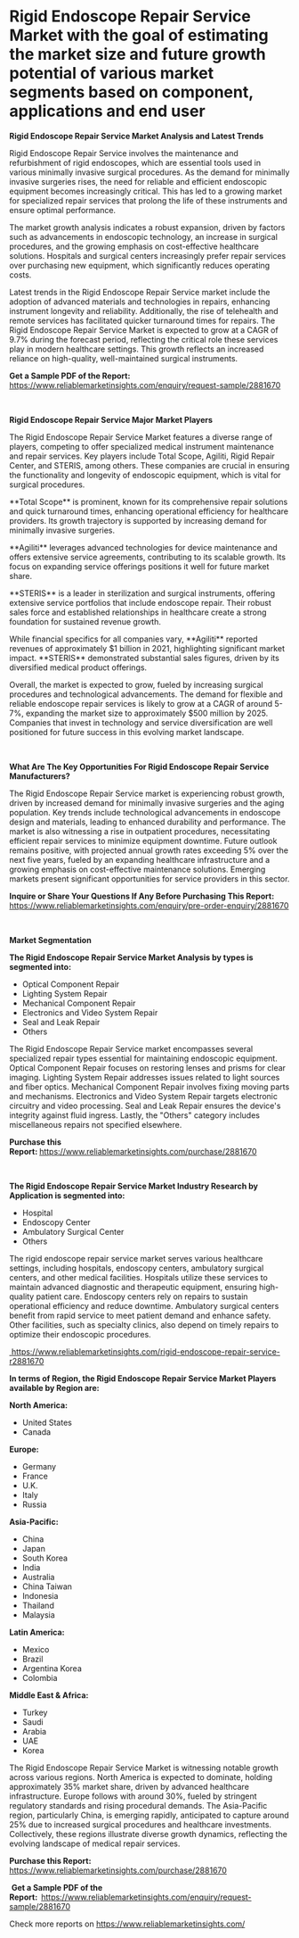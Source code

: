 <p><h1>Rigid Endoscope Repair Service Market with the goal of estimating the market size and future growth potential of various market segments based on component, applications and end user</h1></p><p><strong>Rigid Endoscope Repair Service Market Analysis and Latest Trends</strong></p>
<p><p>Rigid Endoscope Repair Service involves the maintenance and refurbishment of rigid endoscopes, which are essential tools used in various minimally invasive surgical procedures. As the demand for minimally invasive surgeries rises, the need for reliable and efficient endoscopic equipment becomes increasingly critical. This has led to a growing market for specialized repair services that prolong the life of these instruments and ensure optimal performance.</p><p>The market growth analysis indicates a robust expansion, driven by factors such as advancements in endoscopic technology, an increase in surgical procedures, and the growing emphasis on cost-effective healthcare solutions. Hospitals and surgical centers increasingly prefer repair services over purchasing new equipment, which significantly reduces operating costs. </p><p>Latest trends in the Rigid Endoscope Repair Service market include the adoption of advanced materials and technologies in repairs, enhancing instrument longevity and reliability. Additionally, the rise of telehealth and remote services has facilitated quicker turnaround times for repairs. The Rigid Endoscope Repair Service Market is expected to grow at a CAGR of 9.7% during the forecast period, reflecting the critical role these services play in modern healthcare settings. This growth reflects an increased reliance on high-quality, well-maintained surgical instruments.</p></p>
<p><strong>Get a Sample PDF of the Report:&nbsp;</strong> <a href="https://www.reliablemarketinsights.com/enquiry/request-sample/2881670?utm_campaign=3264&utm_medium=2&utm_source=Github&utm_content=ia&utm_term=12032025&utm_id=rigid-endoscope-repair-service">https://www.reliablemarketinsights.com/enquiry/request-sample/2881670</a></p>
<p>&nbsp;</p>
<p><strong>Rigid Endoscope Repair Service Major Market Players</strong></p>
<p><p>The Rigid Endoscope Repair Service Market features a diverse range of players, competing to offer specialized medical instrument maintenance and repair services. Key players include Total Scope, Agiliti, Rigid Repair Center, and STERIS, among others. These companies are crucial in ensuring the functionality and longevity of endoscopic equipment, which is vital for surgical procedures.</p><p>**Total Scope** is prominent, known for its comprehensive repair solutions and quick turnaround times, enhancing operational efficiency for healthcare providers. Its growth trajectory is supported by increasing demand for minimally invasive surgeries. </p><p>**Agiliti** leverages advanced technologies for device maintenance and offers extensive service agreements, contributing to its scalable growth. Its focus on expanding service offerings positions it well for future market share.</p><p>**STERIS** is a leader in sterilization and surgical instruments, offering extensive service portfolios that include endoscope repair. Their robust sales force and established relationships in healthcare create a strong foundation for sustained revenue growth.</p><p>While financial specifics for all companies vary, **Agiliti** reported revenues of approximately $1 billion in 2021, highlighting significant market impact. **STERIS** demonstrated substantial sales figures, driven by its diversified medical product offerings.</p><p>Overall, the market is expected to grow, fueled by increasing surgical procedures and technological advancements. The demand for flexible and reliable endoscope repair services is likely to grow at a CAGR of around 5-7%, expanding the market size to approximately $500 million by 2025. Companies that invest in technology and service diversification are well positioned for future success in this evolving market landscape.</p></p>
<p>&nbsp;</p>
<p><strong>What Are The Key Opportunities For Rigid Endoscope Repair Service Manufacturers?</strong></p>
<p><p>The Rigid Endoscope Repair Service market is experiencing robust growth, driven by increased demand for minimally invasive surgeries and the aging population. Key trends include technological advancements in endoscope design and materials, leading to enhanced durability and performance. The market is also witnessing a rise in outpatient procedures, necessitating efficient repair services to minimize equipment downtime. Future outlook remains positive, with projected annual growth rates exceeding 5% over the next five years, fueled by an expanding healthcare infrastructure and a growing emphasis on cost-effective maintenance solutions. Emerging markets present significant opportunities for service providers in this sector.</p></p>
<p><strong>Inquire or Share Your Questions If Any Before Purchasing This Report:</strong> <a href="https://www.reliablemarketinsights.com/enquiry/pre-order-enquiry/2881670?utm_campaign=3264&utm_medium=2&utm_source=Github&utm_content=ia&utm_term=12032025&utm_id=rigid-endoscope-repair-service">https://www.reliablemarketinsights.com/enquiry/pre-order-enquiry/2881670</a></p>
<p>&nbsp;</p>
<p><strong>Market Segmentation</strong></p>
<p><strong>The Rigid Endoscope Repair Service Market Analysis by types is segmented into:</strong></p>
<p><ul><li> Optical Component Repair</li><li>Lighting System Repair</li><li>Mechanical Component Repair</li><li>Electronics and Video System Repair</li><li>Seal and Leak Repair</li><li>Others </li></ul></p>
<p><p>The Rigid Endoscope Repair Service market encompasses several specialized repair types essential for maintaining endoscopic equipment. Optical Component Repair focuses on restoring lenses and prisms for clear imaging. Lighting System Repair addresses issues related to light sources and fiber optics. Mechanical Component Repair involves fixing moving parts and mechanisms. Electronics and Video System Repair targets electronic circuitry and video processing. Seal and Leak Repair ensures the device's integrity against fluid ingress. Lastly, the "Others" category includes miscellaneous repairs not specified elsewhere.</p></p>
<p><strong>Purchase this Report:&nbsp;</strong><a href="https://www.reliablemarketinsights.com/purchase/2881670?utm_campaign=3264&utm_medium=2&utm_source=Github&utm_content=ia&utm_term=12032025&utm_id=rigid-endoscope-repair-service">https://www.reliablemarketinsights.com/purchase/2881670</a></p>
<p>&nbsp;</p>
<p><strong>The Rigid Endoscope Repair Service Market Industry Research by Application is segmented into:</strong></p>
<p><ul><li> Hospital</li><li>Endoscopy Center</li><li>Ambulatory Surgical Center</li><li>Others </li></ul></p>
<p><p>The rigid endoscope repair service market serves various healthcare settings, including hospitals, endoscopy centers, ambulatory surgical centers, and other medical facilities. Hospitals utilize these services to maintain advanced diagnostic and therapeutic equipment, ensuring high-quality patient care. Endoscopy centers rely on repairs to sustain operational efficiency and reduce downtime. Ambulatory surgical centers benefit from rapid service to meet patient demand and enhance safety. Other facilities, such as specialty clinics, also depend on timely repairs to optimize their endoscopic procedures.</p></p>
<p><a href="https://www.reliablemarketinsights.com/rigid-endoscope-repair-service-r2881670?utm_campaign=3264&utm_medium=2&utm_source=Github&utm_content=ia&utm_term=12032025&utm_id=rigid-endoscope-repair-service">&nbsp;https://www.reliablemarketinsights.com/rigid-endoscope-repair-service-r2881670</a></p>
<p><strong>In terms of Region, the Rigid Endoscope Repair Service Market Players available by Region are:</strong></p>
<p>
    <p> <strong> North America: </strong>
        <ul>
            <li>United States</li>
            <li>Canada</li>
        </ul>
        </p> 
    <p> <strong> Europe: </strong>
        <ul>
            <li>Germany</li>
            <li>France</li>
            <li>U.K.</li>
            <li>Italy</li>
            <li>Russia</li>
        </ul>
        </p> 
    <p> <strong> Asia-Pacific: </strong>
        <ul>
            <li>China</li>
            <li>Japan</li>
            <li>South Korea</li>
            <li>India</li>
            <li>Australia</li>
            <li>China Taiwan</li>
            <li>Indonesia</li>
            <li>Thailand</li>
            <li>Malaysia</li>
        </ul>
        </p> 
    <p> <strong> Latin America: </strong>
        <ul>
            <li>Mexico</li>
            <li>Brazil</li>
            <li>Argentina Korea</li>
            <li>Colombia</li>
        </ul>
        </p> 
    <p> <strong> Middle East & Africa: </strong>
        <ul>
            <li>Turkey</li>
            <li>Saudi</li>
            <li>Arabia</li>
            <li>UAE</li>
            <li>Korea</li>
        </ul>
    </p>
    </p>
<p><p>The Rigid Endoscope Repair Service Market is witnessing notable growth across various regions. North America is expected to dominate, holding approximately 35% market share, driven by advanced healthcare infrastructure. Europe follows with around 30%, fueled by stringent regulatory standards and rising procedural demands. The Asia-Pacific region, particularly China, is emerging rapidly, anticipated to capture around 25% due to increased surgical procedures and healthcare investments. Collectively, these regions illustrate diverse growth dynamics, reflecting the evolving landscape of medical repair services.</p></p>
<p><strong>Purchase this Report: </strong><a href="https://www.reliablemarketinsights.com/purchase/2881670?utm_campaign=3264&utm_medium=2&utm_source=Github&utm_content=ia&utm_term=12032025&utm_id=rigid-endoscope-repair-service">https://www.reliablemarketinsights.com/purchase/2881670</a></p>
<p>&nbsp;<strong>Get a Sample PDF of the Report:&nbsp;&nbsp;</strong><a href="https://www.reliablemarketinsights.com/enquiry/request-sample/2881670?utm_campaign=3264&utm_medium=2&utm_source=Github&utm_content=ia&utm_term=12032025&utm_id=rigid-endoscope-repair-service">https://www.reliablemarketinsights.com/enquiry/request-sample/2881670</a></p>
<p><strong></strong></p>
<p>Check more reports on <a href="https://www.reliablemarketinsights.com/?utm_campaign=3264&utm_medium=2&utm_source=Github&utm_content=ia&utm_term=12032025&utm_id=rigid-endoscope-repair-service">https://www.reliablemarketinsights.com/</a></p>
